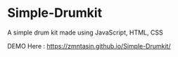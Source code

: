 # Simple-Drumkit
A simple drum kit made using JavaScript, HTML, CSS

DEMO Here : https://zmntasin.github.io/Simple-Drumkit/
